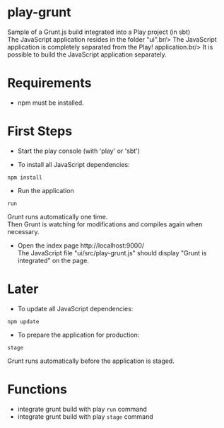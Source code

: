 play-grunt
==========

Sample of a Grunt.js build integrated into a Play project (in sbt)<br/>
The JavaScript application resides in the folder "ui".br/>
The JavaScript application is completely separated from the Play! application.br/>
It is possible to build the JavaScript application separately.


Requirements
============
- npm must be installed.


First Steps
===========

- Start the play console (with 'play' or 'sbt')


- To install all JavaScript dependencies:
```
npm install
```

- Run the application
```
run
```
Grunt runs automatically one time.<br/>
Then Grunt is watching for modifications and compiles again when necessary.


- Open the index page http://localhost:9000/<br/>
The JavaScript file "ui/src/play-grunt.js" should display "Grunt is integrated" on the page.


Later
=====
- To update all JavaScript dependencies:
```
npm update
```

- To prepare the application for production:
```
stage
```
Grunt runs automatically before the application is staged.

Functions
=========
- integrate grunt build with play ```run``` command
- integrate grunt build with play ```stage``` command
